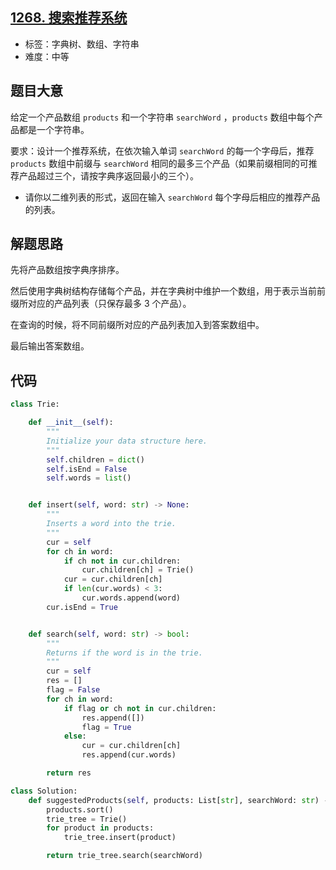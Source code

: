 ## [1268. 搜索推荐系统](https://leetcode-cn.com/problems/search-suggestions-system/)

- 标签：字典树、数组、字符串
- 难度：中等

## 题目大意

给定一个产品数组 `products` 和一个字符串 `searchWord` ，`products`  数组中每个产品都是一个字符串。

要求：设计一个推荐系统，在依次输入单词 `searchWord` 的每一个字母后，推荐 `products` 数组中前缀与 `searchWord` 相同的最多三个产品（如果前缀相同的可推荐产品超过三个，请按字典序返回最小的三个）。

- 请你以二维列表的形式，返回在输入 `searchWord` 每个字母后相应的推荐产品的列表。

## 解题思路

先将产品数组按字典序排序。

然后使用字典树结构存储每个产品，并在字典树中维护一个数组，用于表示当前前缀所对应的产品列表（只保存最多 3 个产品）。

在查询的时候，将不同前缀所对应的产品列表加入到答案数组中。

最后输出答案数组。

## 代码

```Python
class Trie:

    def __init__(self):
        """
        Initialize your data structure here.
        """
        self.children = dict()
        self.isEnd = False
        self.words = list()


    def insert(self, word: str) -> None:
        """
        Inserts a word into the trie.
        """
        cur = self
        for ch in word:
            if ch not in cur.children:
                cur.children[ch] = Trie()
            cur = cur.children[ch]
            if len(cur.words) < 3:
                cur.words.append(word)
        cur.isEnd = True


    def search(self, word: str) -> bool:
        """
        Returns if the word is in the trie.
        """
        cur = self
        res = []
        flag = False
        for ch in word:
            if flag or ch not in cur.children:
                res.append([])
                flag = True
            else:
                cur = cur.children[ch]
                res.append(cur.words)

        return res

class Solution:
    def suggestedProducts(self, products: List[str], searchWord: str) -> List[List[str]]:
        products.sort()
        trie_tree = Trie()
        for product in products:
            trie_tree.insert(product)

        return trie_tree.search(searchWord)
```

